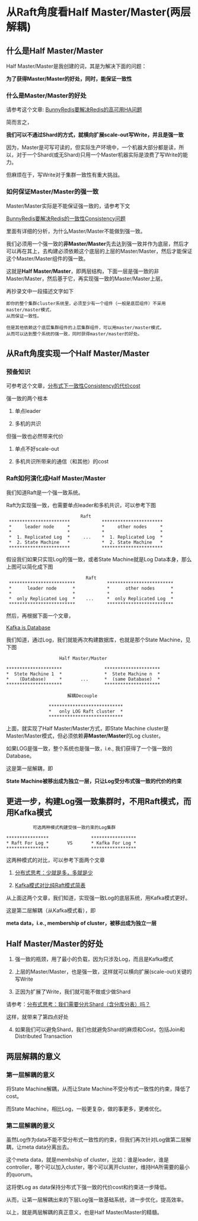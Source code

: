 # 从Raft角度看Half Master/Master(两层解耦)

## 什么是Half Master/Master

Half Master/Master是我创建的词，其是为解决下面的问题：

**为了获得Master/Master的好处，同时，能保证一致性**

### 什么是Master/Master的好处

请参考这个文章: [BunnyRedis要解决Redis的高可用HA问题](https://zhuanlan.zhihu.com/p/392628491)

简而言之，

**我们可以不通过Shard的方式，就横向扩展scale-out写Write，并且是强一致**

因为，Master是可写可读的，但实际生产环境中，一个机器大部分都是读，所以，对于一个Shard(或无Shard)只用一个Master机器实际是浪费了写Write的能力。

但麻烦在于，写Write对于集群一致性有重大挑战。

### 如何保证Master/Master的强一致

Master/Master实际是不能保证强一致的，请参考下文

[BunnyRedis要解决Redis的一致性Consistency问题](https://zhuanlan.zhihu.com/p/392637293)

里面有详细的分析，为什么Master/Master不能做到强一致。

我们必须用一个强一致的**非Master/Master**先去达到强一致并作为底层，然后才可以再在其上，去构建必须依赖这个底层的上层的Master/Master，然后才能保证这个Master/Master组件的强一致。

这就是**Half Master/Master**，即两层结构，下面一层是强一致的非Master/Master，然后基于它，再实现强一致的Master/Master上层。

再抄录文中一段描述文字如下

```
即你的整个集群cluster系统里，必须至少有一个组件（一般是底层组件）不采用master/master模式，
从而保证一致性。

但是其他依赖这个底层集群组件的上层集群组件，可以用master/master模式，
从而可以达到整个系统的强一致，同时获得master/master的好处。
```

## 从Raft角度实现一个Half Master/Master

### 预备知识

可参考这个文章，[分布式下一致性Consistency的代价cost](https://zhuanlan.zhihu.com/p/399639015)

强一致的两个根本

1. 单点leader

2. 多机的共识

但强一致也必然带来代价

1. 单点不好scale-out

2. 多机共识所带来的通信（和其他）的cost

### Raft如何演化成Half Master/Master

我们知道Raft是一个强一致系统。

Raft为实现强一致，也需要单点leader和多机共识，可以参考下图

```
                            Raft
 ***********************            ***********************
 *     leader node     *            *     other nodes     *
 *                     *            *                     *
 *  1. Replicated Log  *     ...    *  1. Replicated Log  *
 *  2. State Machine   *            *  2. State Machine   *
 ***********************            ***********************
```

假设我们如果只实现Log的强一致，或者State Machine就是Log Data本身，那么上图可以简化成下图

```
                              Raft
 *************************            *************************
 *      leader node      *            *      other nodes      *
 *                       *            *                       *
 *  only Replicated Log  *    ...     *  only Replicated Log  *
 *************************            *************************
```

然后，再根据下面一个文章，

[Kafka is Database](https://zhuanlan.zhihu.com/p/392645152)

我们知道，通过Log，我们就能再次构建数据库，也就是那个State Machine，见下图

```
                    Half Master/Master

*********************                *********************
*  Stete Machine 1  *                *  Stete Machine n  *
*    (Database)     *       ...      *  (same Database)  *
*********************                *********************

                       解耦Decouple

                ****************************
                *   only LOG Raft cluster  *
                ****************************
```

上面，就实现了Half Master/Master方式，即State Machine cluster是Master/Master模式，但必须依赖**非Master/Master**的Log cluster。

如果LOG是强一致，整个系统也是强一致，i.e., 我们获得了一个强一致的Database。

这是第一层解耦，即

**State Machine被移出成为独立一层，只让Log受分布式强一致的代价的约束**

## 更进一步，构建Log强一致集群时，不用Raft模式，而用Kafka模式

```
          可选两种模式构建受强一致约束的Log集群

****************                *****************
* Raft For Log *       VS       * Kafka For Log *
****************                *****************
```

这两种模式的对比，可以参考下面两个文章

1. [分布式思考：少就是多，多就是少](https://zhuanlan.zhihu.com/p/402990609)

2. [Kafka模式对比纯Raft模式简表](https://zhuanlan.zhihu.com/p/405228466)

从上面这两个文章，我们知道，实现强一致Log的底层系统，用Kafka模式更好。

这是第二层解耦（从Kafka模式看），即

**meta data，i.e., membership of cluster，被移出成为独立一层**

## Half Master/Master的好处

1. 强一致的瓶颈，用了最小的负载，因为只涉及Log，而且是Kafka模式

2. 上层的Master/Master，也是强一致，这样就可以横向扩展(scale-out)关键的写Write

3. 正因为扩展了Write，我们就可能不做或少做Shard

请参考：[分布式思考：我们需要分片Shard（含分库分表）吗？](https://zhuanlan.zhihu.com/p/403604353)

这样，就带来了第四点好处

4. 如果我们可以避免Shard，我们也就避免Shard的麻烦和Cost，包括Join和Distributed Transaction

## 两层解耦的意义

### 第一层解耦的意义

将State Machine解耦，从而让State Machine不受分布式一致性的约束，降低了cost。

而State Machine，相比Log，一般更复杂，做的事更多，更难优化。

### 第二层解耦的意义

虽然Log作为data不能不受分布式一致性的约束，但我们再次针对Log做第二层解耦，让meta data分离出去。

这个meta data，就是membship of cluster，比如：谁是leader，谁是controller，哪个可以加入cluster，哪个可以离开cluster，维持HA所需要的最小的quorum。

这将使Log as data保持分布式下强一致的代价cost和约束进一步降低。

从而，让第一层解耦出来的下层Log强一致基础系统，进一步优化，提高效率。

以上，就是两层解耦的真正意义，也是Half Master/Master的精髓。